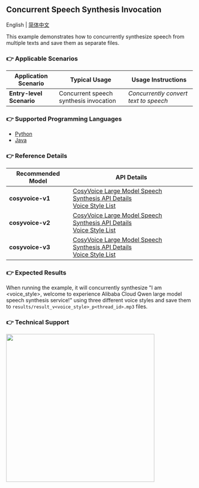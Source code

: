 ## Concurrent Speech Synthesis Invocation

English | [简体中文](./README.md)

This example demonstrates how to concurrently synthesize speech from multiple texts and save them as separate files.

### :point_right: Applicable Scenarios

| Application Scenario | Typical Usage | Usage Instructions |
| ----- | ----- | ----- |
| **Entry-level Scenario** | Concurrent speech synthesis invocation | *Concurrently convert text to speech* |

### :point_right: Supported Programming Languages
- [Python](./python)
- [Java](./java)

### :point_right: Reference Details
| Recommended Model | API Details |
| --- | --- |
| **cosyvoice-v1** | [CosyVoice Large Model Speech Synthesis API Details](https://help.aliyun.com/zh/model-studio/developer-reference/api-details-25) <br> [Voice Style List](https://help.aliyun.com/zh/model-studio/cosyvoice-java-sdk#915a935d871ak) |
| **cosyvoice-v2** | [CosyVoice Large Model Speech Synthesis API Details](https://help.aliyun.com/zh/model-studio/developer-reference/api-details-25) <br> [Voice Style List](https://help.aliyun.com/zh/model-studio/cosyvoice-java-sdk#da9ae03e5ek7b) |
| **cosyvoice-v3** | [CosyVoice Large Model Speech Synthesis API Details](https://help.aliyun.com/zh/model-studio/developer-reference/api-details-25) <br> [Voice Style List](https://help.aliyun.com/zh/model-studio/cosyvoice-java-sdk#95303fd00f0ge) |

### :point_right: Expected Results
When running the example, it will concurrently synthesize "I am <voice_style>, welcome to experience Alibaba Cloud Qwen large model speech synthesis service!" using three different voice styles and save them to `results/result_v<voice_style>_p<thread_id>.mp3` files.

### :point_right: Technical Support
<img src="https://dashscope.oss-cn-beijing.aliyuncs.com/samples/audio/group-en.png" width="400"/>
